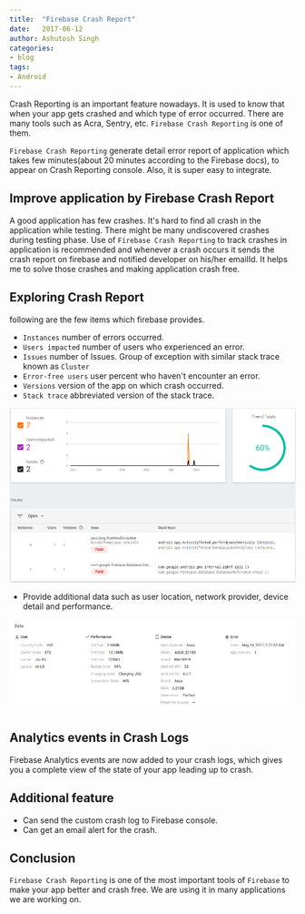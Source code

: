 ```yaml
---
title:  "Firebase Crash Report"
date:   2017-06-12
author: Ashutosh Singh
categories:
- blog
tags:
- Android
---
```



Crash Reporting is an important feature nowadays. It is used to know that when your app gets crashed and which type of error occurred. There are many tools such as Acra, Sentry, etc. `Firebase Crash Reporting` is one of them.

`Firebase Crash Reporting` generate detail error report of application which takes few minutes(about 20 minutes according to the Firebase docs), to appear on Crash Reporting console. Also, it is super easy to integrate.

## Improve application by Firebase Crash Report

A good application has few crashes. It's hard to find all crash in the application while testing. There might be many undiscovered crashes during testing phase. Use of `Firebase Crash Reporting` to track crashes in application is recommended and whenever a crash occurs it sends the crash report on firebase and notified developer on his/her emailId. It helps me to solve those crashes and making application crash free.

## Exploring Crash Report

following are the few items which firebase provides.

* `Instances` number of errors occurred.
* `Users impacted` number of users who experienced an error.
* `Issues` number of Issues. Group of exception with similar stack trace known as `Cluster`
* `Error-free users` user percent who haven't encounter an error.
* `Versions` version of the app on which crash occurred.
* `Stack trace` abbreviated version of the stack trace.

<img src="/static/firebase_crash_report.png" alt="Drawing" style="width: 600px;"/>

* Provide additional data such as user location, network provider, device detail and performance.

<img src="/static/firebase_crash_report_additional_data.png" alt="Drawing" style="width: 600px;"/>

## Analytics events in Crash Logs

Firebase Analytics events are now added to your crash logs, which gives you a complete view of the state of your app leading up to crash.

## Additional feature

* Can send the custom crash log to Firebase console.
* Can get an email alert for the crash.

## Conclusion

`Firebase Crash Reporting` is one of the most important tools of `Firebase` to make your app better and crash free. We are using it in many applications we are working on.
